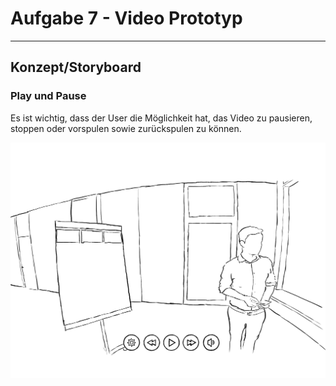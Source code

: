 <h1>Aufgabe 7 - Video Prototyp</h1>
<hr>

<h2>Konzept/Storyboard</h2>

<h3>Play und Pause</h3>
Es ist wichtig, dass der User die Möglichkeit hat, das Video zu pausieren, stoppen oder vorspulen sowie zurückspulen zu können.
<p align="center">
    <img src="./Play.png">
</p>


